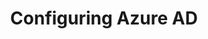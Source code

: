 ---
title: Configuring Azure AD
weight: 75
aliases:
    -/rancher/v2.x/en/tasks/global-configuration/authentication/azure-ad/
---
